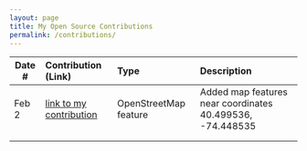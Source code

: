 ```yaml
---
layout: page
title: My Open Source Contributions
permalink: /contributions/
---
```


<!--
Type of the contribution should be "Wikipedia edit", "OpenStreet Map feature", "Documentation", "Course website", "Blog",
"Browser Add-on", etc.

The description should include a brief summary of what you did.

The link should bring us to a public page that shows your contribution. 

Replace the first row with your own contribution. 

-->





| Date #       | Contribution (Link)  | Type  | Description |
|---|:---|:---|:---|
|Feb 2|[ link to my contribution    ](https://www.openstreetmap.org/changeset/162914255#map=19/40.499536/-74.448535)|OpenStreetMap feature|Added map features near coordinates 40.499536, -74.448535|
|     |     |     |      |
|     |     |     |      |
